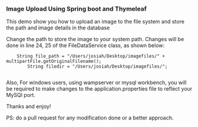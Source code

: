 <h3>Image Upload Using Spring boot and Thymeleaf</h3>
<div>This demo show you how to upload an image to the file system and store the path and image details in the database</div>
<p>
  Change the path to store the image to your system path. Changes will be done in line 24, 25 of the FileDataService class, as shown below:<br>
  <code>
    String file_path = "/Users/josiah/Desktop/imagefiles/" + multipartFile.getOriginalFilename();
		String filedir = "/Users/josiah/Desktop/imagefiles/";
  </code>
</p>
<p>
  Also, For windows users, using wampserver or mysql workbench, you will be required to make changes to the application.properties 
  file to reflect your MySQl port.
</p>
<p>
  Thanks and enjoy!
</p>
PS: do a pull request for any modification done or a better approach.

